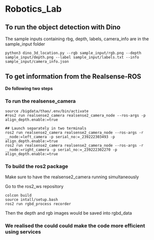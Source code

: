 # Robotics_Lab

## To run the object detection with Dino

The sample inputs containing rbg, depth, labels, camera_info are in the sample_input folder

```
python3 dino_3d_location.py --rgb sample_input/rgb.png --depth sample_input/depth.png --label sample_input/labels.txt --info sample_input/camera_info.json
```

## To get information from the Realsense-ROS

**Do following two steps**

### To run the realsense_camera
```
source /bigdata/thao/.env/bin/activate
#ros2 run realsense2_camera realsense2_camera_node --ros-args -p align_depth.enable:=true

## Launch separately in two terminals 
ros2 run realsense2_camera realsense2_camera_node --ros-args -r __node:=left_camera -p serial_no:=_239222303493 -p align_depth.enable:=true
ros2 run realsense2_camera realsense2_camera_node --ros-args -r __node:=right_camera -p serial_no:=_239222302270 -p align_depth.enable:=true

```

### To build the ros2 package
Make sure to have the realsense2_camera running simultaneously

Go to the ros2_ws repository
```
colcon build
source intall/setup.bash
ros2 run rgbd_process recorder
```
Then the depth and rgb images would be saved into rgbd_data




### We realised the could could make the code more efficient using services
